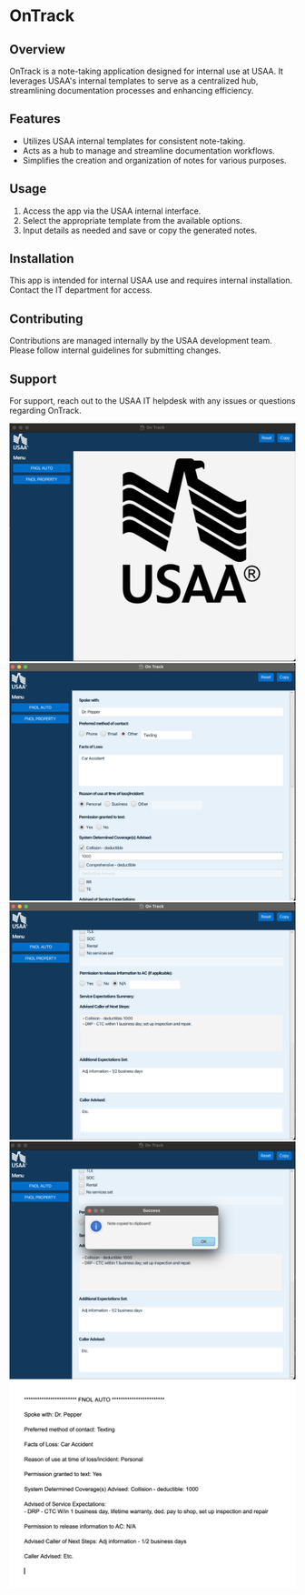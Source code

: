 # OnTrack

## Overview
OnTrack is a note-taking application designed for internal use at USAA. It leverages USAA's internal templates to serve as a centralized hub, streamlining documentation processes and enhancing efficiency.

## Features
- Utilizes USAA internal templates for consistent note-taking.
- Acts as a hub to manage and streamline documentation workflows.
- Simplifies the creation and organization of notes for various purposes.

## Usage
1. Access the app via the USAA internal interface.
2. Select the appropriate template from the available options.
3. Input details as needed and save or copy the generated notes.

## Installation
This app is intended for internal USAA use and requires internal installation. Contact the IT department for access.

## Contributing
Contributions are managed internally by the USAA development team. Please follow internal guidelines for submitting changes.

## Support
For support, reach out to the USAA IT helpdesk with any issues or questions regarding OnTrack.

![1](assets/1.png)
![2](assets/2.png)
![3](assets/3.png)
![4](assets/4.png)
![5](assets/5.png)